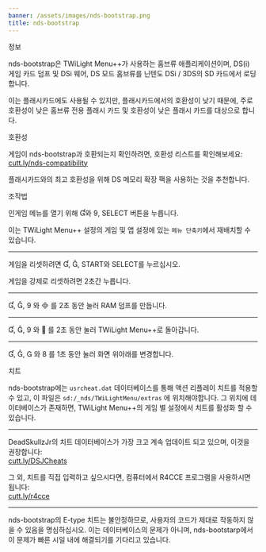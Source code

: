 ```yaml
---
banner: /assets/images/nds-bootstrap.png
title: nds-bootstrap
---
```


<div id="about" class="section-title">정보</div>
<div class="section-body">
    <p>
        nds-bootstrap은 TWiLight Menu++가 사용하는 홈브류 애플리케이션이며, DS(i) 게임 카드 덤프 및 DSi 웨어, DS 모드 홈브류를 닌텐도 DSi / 3DS의 SD 카드에서 로딩 합니다.
    </p>
    <p>
        이는 플래시카드에도 사용될 수 있지만, 플래시카드에서의 호환성이 낮기 때문에, 주로 호환성이 낮은 홈브류 전용 플래시 카드 및 호환성이 낮은 플래시 카드를 대상으로 합니다.
    </p>
</div>

<div id="compatibility" class="section-title">호환성</div>
<div class="section-body">
    <p>
        게임이 nds-bootstrap과 호환되는지 확인하려면, 호환성 리스트를 확인해보세요: <br><a href="https://cutt.ly/nds-compatibility">cutt.ly/nds-compatibility</a>
    </p>
    <p>
        플래시카드와의 최고 호환성을 위해 DS 메모리 확장 팩을 사용하는 것을 추천합니다.
    </p>
</div>

<div id="controls" class="section-title">조작법</div>
<div class="section-body">
    <p>
        인게임 메뉴를 열기 위해 &#xE004;와 &#xE07A;, SELECT 버튼을 누릅니다.
    </p>
    <p>
        이는 TWiLight Menu++ 설정의 게임 및 앱 설정에 있는 <code>메뉴 단축키</code>에서 재배치할 수 있습니다.
    </p>
    <hr>
    <p>
        게임을 리셋하려면 &#xE004;, &#xE005;, START와 SELECT를 누르십시오.
    </p>
    <p>
        게임을 강제로 리셋하려면 2초간 누릅니다.
    </p>
    <hr>
    <p>
        &#xE004;, &#xE005;, &#xE07A; 와 &#xE000; 를 2초 동안 눌러 RAM 덤프를 만듭니다.
    </p>
    <hr>
    <p>
        &#xE004;, &#xE005;, &#xE07A; 와 &#xE001; 를 2초 동안 눌러 TWiLight Menu++로 돌아갑니다.
    </p>
    <hr>
    <p>
        &#xE004;, &#xE005;, &#xE002; 와 &#xE079; 를 1초 동안 눌러 화면 위아래를 변경합니다.
    </p>
</div>

<div id="cheats" class="section-title">치트</div>
<div class="section-body">
    <p>
        nds-bootstrap에는 <code>usrcheat.dat</code> 데이터베이스를 통해 액션 리플레이 치트를 적용할 수 있고, 이 파일은 <code>sd:/_nds/TWiLightMenu/extras</code> 에 위치해야합니다. 그 위치에 데이터베이스가 존재하면, TWiLight Menu++의 게임 별 설정에서 치트를 활성화 할 수 있습니다.
    </p>
    <hr>
    <p>
        DeadSkullzJr의 치트 데이터베이스가 가장 크고 계속 업데이트 되고 있으며, 이것을 권장합니다:<br><a href="https://cutt.ly/DSJCheats">cutt.ly/DSJCheats</a>
    </p>
    <p>
        그 외, 치트를 직접 입력하고 싶으시다면, 컴퓨터에서 R4CCE 프로그램을 사용하시면 됩니다:<br><a href="https://cutt.ly/r4cce">cutt.ly/r4cce</a>
    </p>
    <hr>
    <p>
        nds-bootstrap의 E-type 치트는 불안정하므로, 사용자의 코드가 제대로 작동하지 않을 수 있음을 명심하십시오. 이는 데이터베이스의 문제가 아니며, nds-bootstarp에서 이 문제가 빠른 시일 내에 해결되기를 기다리고 있습니다.
    </p>
</div>
